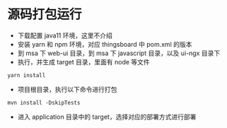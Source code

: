 # 源码打包运行

- 下载配置 java11 环境，这里不介绍
- 安装 yarn 和 npm 环境，对应 thingsboard 中 pom.xml 的版本
- 到 msa 下 web-ui 目录，到 msa 下 javascript 目录，以及 ui-ngx 目录下
- 执行，并生成 target 目录，里面有 node 等文件
```
yarn install
```
- 项目根目录，执行以下命令进行打包
```
mvn install -DskipTests
```
- 进入 application 目录中的 target，选择对应的部署方式进行部署


